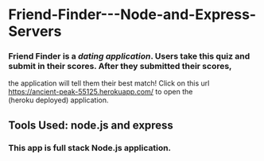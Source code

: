 # Friend-Finder---Node-and-Express-Servers

### Friend Finder is a _dating application_.  Users take this quiz and submit in their scores.  After they submitted their scores, 
the application will tell them their best match! Click on this url https://ancient-peak-55125.herokuapp.com/ to open the  
(heroku deployed) application.

## Tools Used: node.js and express

### This app is full stack Node.js application.  
